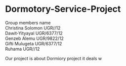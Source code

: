 # Dormotory-Service-Project
Group members name<br>
Christina Solomon UGR//12<br>
Dawit-Yityayal  UGR/6377/12<br>
Genzeb Alemu UGR/9822/12<br>
Gifti Mulugeta UGR/6377/12<br>
Ruhama UGR//12<br>


Our project is about Dormiory project it deals w

